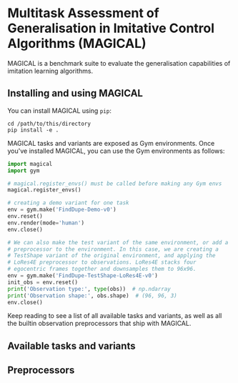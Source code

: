 # Multitask Assessment of Generalisation in Imitative Control Algorithms (MAGICAL)

MAGICAL is a benchmark suite to evaluate the generalisation capabilities of
imitation learning algorithms.



## Installing and using MAGICAL

You can install MAGICAL using `pip`:

```#!sh
cd /path/to/this/directory
pip install -e .
```

MAGICAL tasks and variants are exposed as Gym environments. Once you've
installed MAGICAL, you can use the Gym environments as follows:

```python
import magical
import gym

# magical.register_envs() must be called before making any Gym envs
magical.register_envs()

# creating a demo variant for one task
env = gym.make('FindDupe-Demo-v0')
env.reset()
env.render(mode='human')
env.close()

# We can also make the test variant of the same environment, or add a
# preprocessor to the environment. In this case, we are creating a
# TestShape variant of the original environment, and applying the
# LoRes4E preprocessor to observations. LoRes4E stacks four
# egocentric frames together and downsamples them to 96x96.
env = gym.make('FindDupe-TestShape-LoRes4E-v0')
init_obs = env.reset()
print('Observation type:', type(obs))  # np.ndarray
print('Observation shape:', obs.shape)  # (96, 96, 3)
env.close()
```

Keep reading to see a list of all available tasks and variants, as well as all
the builtin observation preprocessors that ship with MAGICAL.

## Available tasks and variants



## Preprocessors

